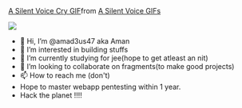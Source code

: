 <div class="tenor-gif-embed" data-postid="17898315" data-share-method="host" data-aspect-ratio="1" data-width="100%"><a href="https://tenor.com/view/a-silent-voice-cry-anime-sad-tears-gif-17898315">A Silent Voice Cry GIF</a>from <a href="https://tenor.com/search/a+silent+voice-gifs">A Silent Voice GIFs</a></div> <script type="text/javascript" async src="https://tenor.com/embed.js"></script>



![](https://komarev.com/ghpvc/?username=amad3us47&style=flat-square)



- 👋 Hi, I’m @amad3us47 aka Aman 
- 👀 I’m interested in building stuffs 
- 🌱 I’m currently studying for jee(hope to get atleast an nit)
- 💞️ I’m looking to collaborate on fragments(to make good projects)
- 📫 How to reach me (don't)
- Hope to master webapp pentesting within 1 year.
- Hack the planet !!!!
<!---
amad3us47/amad3us47 is a ✨ special ✨ repository because its `README.md` (this file) appears on your GitHub profile.
You can click the Preview link to take a look at your changes.
--->
